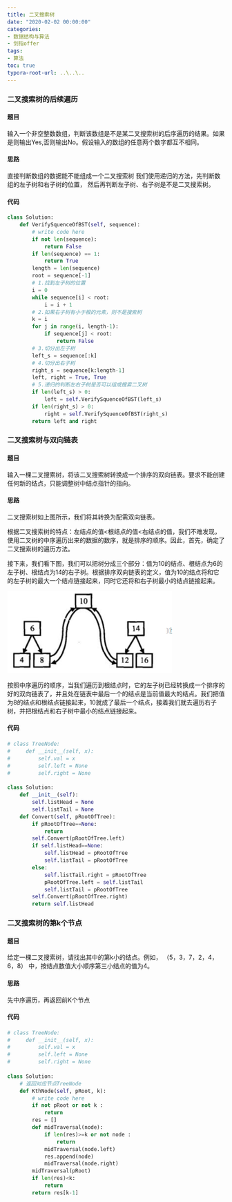 ```yaml
---
title: 二叉搜索树
date: "2020-02-02 00:00:00"
categories:
- 数据结构与算法
- 剑指offer
tags:
- 算法
toc: true
typora-root-url: ..\..\..
---
```


### 二叉搜索树的后续遍历

#### 题目

输入一个非空整数数组，判断该数组是不是某二叉搜索树的后序遍历的结果。如果是则输出Yes,否则输出No。假设输入的数组的任意两个数字都互不相同。

#### 思路

直接判断数组的数据能不能组成一个二叉搜索树
我们使用递归的方法，先判断数组的左子树和右子树的位置，
然后再判断左子树、右子树是不是二叉搜索树。

#### 代码

```python
class Solution:
    def VerifySquenceOfBST(self, sequence):
        # write code here
        if not len(sequence):
            return False
        if len(sequence) == 1:
            return True
        length = len(sequence)
        root = sequence[-1]
        # 1.找到左子树的位置
        i = 0
        while sequence[i] < root:
            i = i + 1
        # 2.如果右子树有小于根的元素，则不是搜索树
        k = i
        for j in range(i, length-1):
            if sequence[j] < root:
                return False
        # 3.切分出左子树
        left_s = sequence[:k]
        # 4.切分出右子树
        right_s = sequence[k:length-1]
        left, right = True, True
        # 5.递归的判断左右子树是否可以组成搜索二叉树
        if len(left_s) > 0:
            left = self.VerifySquenceOfBST(left_s)
        if len(right_s) > 0:
            right = self.VerifySquenceOfBST(right_s)
        return left and right
```

### 二叉搜索树与双向链表

#### 题目

输入一棵二叉搜索树，将该二叉搜索树转换成一个排序的双向链表。要求不能创建任何新的结点，只能调整树中结点指针的指向。

#### 思路

二叉搜索树如上图所示，我们将其转换为配需双向链表。

根据二叉搜索树的特点：左结点的值<根结点的值<右结点的值，我们不难发现，使用二叉树的中序遍历出来的数据的数序，就是排序的顺序。因此，首先，确定了二叉搜索树的遍历方法。

接下来，我们看下图，我们可以把树分成三个部分：值为10的结点、根结点为6的左子树、根结点为14的右子树。根据排序双向链表的定义，值为10的结点将和它的左子树的最大一个结点链接起来，同时它还将和右子树最小的结点链接起来。

![1589703889677](/img/1589703889677.png)

按照中序遍历的顺序，当我们遍历到根结点时，它的左子树已经转换成一个排序的好的双向链表了，并且处在链表中最后一个的结点是当前值最大的结点。我们把值为8的结点和根结点链接起来，10就成了最后一个结点，接着我们就去遍历右子树，并把根结点和右子树中最小的结点链接起来。

#### 代码

```python
# class TreeNode:
#     def __init__(self, x):
#         self.val = x
#         self.left = None
#         self.right = None

class Solution:
    def __init__(self):
        self.listHead = None
        self.listTail = None
    def Convert(self, pRootOfTree):
        if pRootOfTree==None:
            return
        self.Convert(pRootOfTree.left)
        if self.listHead==None:
            self.listHead = pRootOfTree
            self.listTail = pRootOfTree
        else:
            self.listTail.right = pRootOfTree
            pRootOfTree.left = self.listTail
            self.listTail = pRootOfTree
        self.Convert(pRootOfTree.right)
        return self.listHead
```

### 二叉搜索树的第k个节点

#### 题目

给定一棵二叉搜索树，请找出其中的第k小的结点。例如， （5，3，7，2，4，6，8）    中，按结点数值大小顺序第三小结点的值为4。

#### 思路

先中序遍历，再返回前K个节点

#### 代码

```python
# class TreeNode:
#     def __init__(self, x):
#         self.val = x
#         self.left = None
#         self.right = None

class Solution:
    # 返回对应节点TreeNode
    def KthNode(self, pRoot, k):
        # write code here
        if not pRoot or not k :
            return 
        res = []
        def midTraversal(node):
            if len(res)>=k or not node :
                return
            midTraversal(node.left)
            res.append(node)
            midTraversal(node.right)
        midTraversal(pRoot)
        if len(res)<k:
            return 
        return res[k-1]
```

